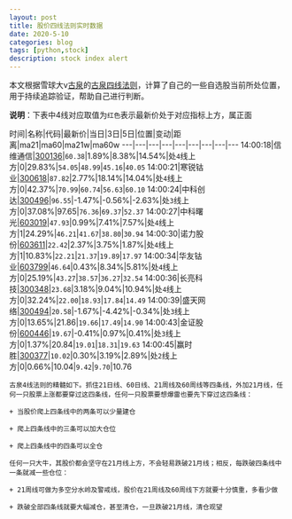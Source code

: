 ```yaml
---
layout: post
title: 股价四线法则实时数据
date: 2020-5-10
categories: blog
tags: [python,stock]
description: stock index alert
---
```



本文根据雪球大v[古泉](https://xueqiu.com/u/7148646888)的[古泉四线法则](https://xueqiu.com/7148646888/130498192)，计算了自己的一些自选股当前所处位置，用于持续追踪验证，帮助自己进行判断。

**说明**：下表中4线对应取值为`红色`表示最新价处于对应指标上方，属正面

时间|名称|代码|最新价|当日|3日|5日|位置|变动|距离|ma21|ma60|ma21w|ma60w
---|---|---|---|---|---|---|---|---
14:00:18|信维通信|[300136](https://xueqiu.com/S/SZ300136)|`60.38`|1.89%|8.38%|14.54%|处`4`线上方|0|29.83%|`54.05`|`48.99`|`45.16`|`40.05`
14:00:21|寒锐钴业|[300618](https://xueqiu.com/S/SZ300618)|`87.82`|2.77%|18.14%|14.04%|处`4`线上方|0|42.37%|`70.99`|`60.74`|`56.63`|`60.10`
14:00:24|中科创达|[300496](https://xueqiu.com/S/SZ300496)|`96.55`|-1.47%|-0.56%|-2.63%|处`3`线上方|0|37.08%|97.65|`76.36`|`69.37`|`52.37`
14:00:27|中科曙光|[603019](https://xueqiu.com/S/SH603019)|`47.93`|0.99%|7.41%|7.57%|处`4`线上方|1|24.29%|`46.21`|`41.67`|`38.80`|`30.94`
14:00:30|诺力股份|[603611](https://xueqiu.com/S/SH603611)|`22.42`|2.37%|3.75%|1.87%|处`4`线上方|1|10.83%|`22.21`|`21.37`|`19.89`|`17.97`
14:00:34|华友钴业|[603799](https://xueqiu.com/S/SH603799)|`46.64`|0.43%|8.34%|5.81%|处`4`线上方|0|25.19%|`43.27`|`38.57`|`36.27`|`32.54`
14:00:36|长亮科技|[300348](https://xueqiu.com/S/SZ300348)|`23.68`|3.18%|9.04%|10.94%|处`4`线上方|0|32.24%|`22.00`|`18.93`|`17.84`|`14.49`
14:00:39|盛天网络|[300494](https://xueqiu.com/S/SZ300494)|`20.58`|-1.67%|-4.42%|-0.34%|处`3`线上方|0|13.65%|21.86|`19.66`|`17.49`|`14.90`
14:00:43|金证股份|[600446](https://xueqiu.com/S/SH600446)|`19.67`|-0.41%|0.97%|0.41%|处`3`线上方|0|1.37%|20.84|`19.01`|`18.31`|`19.63`
14:00:45|赢时胜|[300377](https://xueqiu.com/S/SZ300377)|`10.02`|0.30%|3.19%|2.89%|处`2`线上方|0|0.66%|10.04|`9.42`|`9.70`|10.76

```
古泉4线法则的精髓如下。抓住21日线、60日线、21周线及60周线等四条线，外加21月线，任何一只股票上涨都要穿过这四条线，任何一只股票要想爆雷也要先下穿过这四条线：

+ 当股价爬上四条线中的两条可以少量建仓

+ 爬上四条线中的三条可以加大仓位

+ 爬上四条线中的四条可以全仓

任何一只大牛，其股价都会坚守在21月线上方，不会轻易跌破21月线；相反，每跌破四条线中一条就减一些仓位：

+ 21周线可做为多空分水岭及警戒线，股价在21周线及60周线下方就要十分慎重，多看少做

+ 跌破全部四条线就要大幅减仓，甚至清仓，一旦跌破21月线，清仓观望
```